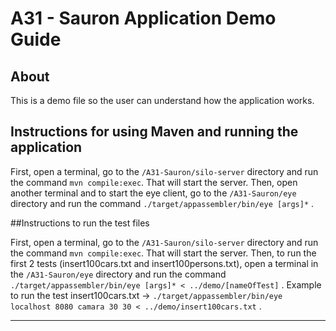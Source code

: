 # A31 - Sauron Application Demo Guide

## About

This is a demo file so the user can understand how the application works.

## Instructions for using Maven and running the application

First, open a terminal, go to the ```/A31-Sauron/silo-server``` directory and run the command ```mvn compile:exec```. That will start the server.
Then, open another terminal and to start the eye client, go to the ```/A31-Sauron/eye``` directory and run the command ```./target/appassembler/bin/eye [args]*```  .

##Instructions to run the test files

First, open a terminal, go to the ```/A31-Sauron/silo-server``` directory and run the command ```mvn compile:exec```. That will start the server.
Then, to run the first 2 tests (insert100cars.txt and insert100persons.txt), open a terminal in the ```/A31-Sauron/eye``` directory and run the command ```./target/appassembler/bin/eye [args]* < ../demo/[nameOfTest]``` .
Example to run the test insert100cars.txt -> ```./target/appassembler/bin/eye localhost 8080 camara 30 30 < ../demo/insert100cars.txt``` .



----

